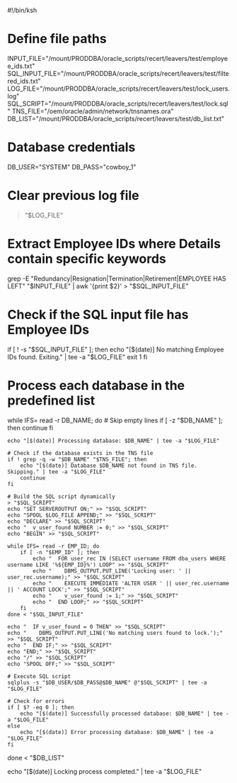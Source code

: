 #!/bin/ksh

# Define file paths
INPUT_FILE="/mount/PRODDBA/oracle_scripts/recert/leavers/test/employee_ids.txt"
SQL_INPUT_FILE="/mount/PRODDBA/oracle_scripts/recert/leavers/test/filtered_ids.txt"
LOG_FILE="/mount/PRODDBA/oracle_scripts/recert/leavers/test/lock_users.log"
SQL_SCRIPT="/mount/PRODDBA/oracle_scripts/recert/leavers/test/lock.sql"
TNS_FILE="/oem/oracle/admin/network/tnsnames.ora"
DB_LIST="/mount/PRODDBA/oracle_scripts/recert/leavers/test/db_list.txt"

# Database credentials
DB_USER="SYSTEM"
DB_PASS="cowboy_1"

# Clear previous log file
> "$LOG_FILE"

# Extract Employee IDs where Details contain specific keywords
grep -E "Redundancy|Resignation|Termination|Retirement|EMPLOYEE HAS LEFT" "$INPUT_FILE" | awk '{print $2}' > "$SQL_INPUT_FILE"

# Check if the SQL input file has Employee IDs
if [ ! -s "$SQL_INPUT_FILE" ]; then
    echo "[$(date)] No matching Employee IDs found. Exiting." | tee -a "$LOG_FILE"
    exit 1
fi

# Process each database in the predefined list
while IFS= read -r DB_NAME; do
    # Skip empty lines
    if [ -z "$DB_NAME" ]; then
        continue
    fi

    echo "[$(date)] Processing database: $DB_NAME" | tee -a "$LOG_FILE"

    # Check if the database exists in the TNS file
    if ! grep -q -w "$DB_NAME" "$TNS_FILE"; then
        echo "[$(date)] Database $DB_NAME not found in TNS file. Skipping." | tee -a "$LOG_FILE"
        continue
    fi

    # Build the SQL script dynamically
    > "$SQL_SCRIPT"
    echo "SET SERVEROUTPUT ON;" >> "$SQL_SCRIPT"
    echo "SPOOL $LOG_FILE APPEND;" >> "$SQL_SCRIPT"
    echo "DECLARE" >> "$SQL_SCRIPT"
    echo "  v_user_found NUMBER := 0;" >> "$SQL_SCRIPT"
    echo "BEGIN" >> "$SQL_SCRIPT"

    while IFS= read -r EMP_ID; do
        if [ -n "$EMP_ID" ]; then
            echo "  FOR user_rec IN (SELECT username FROM dba_users WHERE username LIKE '%${EMP_ID}%') LOOP" >> "$SQL_SCRIPT"
            echo "    DBMS_OUTPUT.PUT_LINE('Locking user: ' || user_rec.username);" >> "$SQL_SCRIPT"
            echo "    EXECUTE IMMEDIATE 'ALTER USER ' || user_rec.username || ' ACCOUNT LOCK';" >> "$SQL_SCRIPT"
            echo "    v_user_found := 1;" >> "$SQL_SCRIPT"
            echo "  END LOOP;" >> "$SQL_SCRIPT"
        fi
    done < "$SQL_INPUT_FILE"

    echo "  IF v_user_found = 0 THEN" >> "$SQL_SCRIPT"
    echo "    DBMS_OUTPUT.PUT_LINE('No matching users found to lock.');" >> "$SQL_SCRIPT"
    echo "  END IF;" >> "$SQL_SCRIPT"
    echo "END;" >> "$SQL_SCRIPT"
    echo "/" >> "$SQL_SCRIPT"
    echo "SPOOL OFF;" >> "$SQL_SCRIPT"

    # Execute SQL script
    sqlplus -s "$DB_USER/$DB_PASS@$DB_NAME" @"$SQL_SCRIPT" | tee -a "$LOG_FILE"

    # Check for errors
    if [ $? -eq 0 ]; then
        echo "[$(date)] Successfully processed database: $DB_NAME" | tee -a "$LOG_FILE"
    else
        echo "[$(date)] Error processing database: $DB_NAME" | tee -a "$LOG_FILE"
    fi

done < "$DB_LIST"

echo "[$(date)] Locking process completed." | tee -a "$LOG_FILE"
